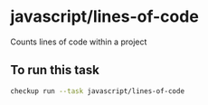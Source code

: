 <!--TASK_NAME_START-->
# javascript/lines-of-code
<!--TASK_NAME_END-->

<!--TASK_DESCRIPTION_START-->
Counts lines of code within a project
<!--TASK_DESCRIPTION_END-->

<!--RUN_START-->
## To run this task

```bash
checkup run --task javascript/lines-of-code
```
<!--RUN_END-->
